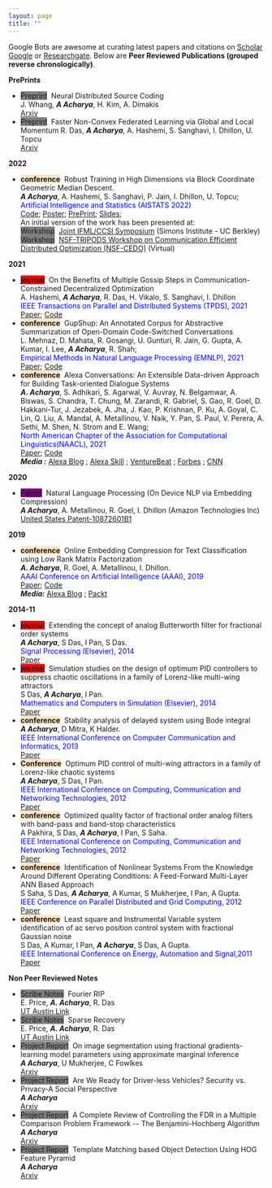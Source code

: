 ```yaml
---
layout: page
title: "" 
---
```

Google Bots are awesome at curating latest papers and citations on [Scholar Google](https://scholar.google.co.in/citations?hl=en&user=uBmgGMAAAAAJ) 
or [Researchgate](https://www.researchgate.net/profile/Anish_Acharya2). Below are
**Peer Reviewed Publications (grouped reverse chronologically)**. 
    
**PrePrints**
- <span style="background-color: gray">Preprint</span>&nbsp; Neural Distributed Source Coding   
   J. Whang, ***A Acharya***, H. Kim, A. Dimakis   
   [Arxiv](https://arxiv.org/abs/2106.02797.pdf)
- <span style="background-color: gray">Preprint</span>&nbsp; Faster Non-Convex Federated Learning via Global and  Local Momentum
   R. Das, ***A Acharya***, A. Hashemi, S. Sanghavi, I. Dhillon, U. Topcu      
   [Arxiv](https://arxiv.org/abs/2012.04061)
  
**2022**
- <span style="background-color: bisque">**conference**</span>&nbsp; 
   Robust Training in High Dimensions via Block Coordinate Geometric Median Descent.   
  ***A Acharya***, A. Hashemi, S. Sanghavi, P. Jain, I. Dhillon, U. Topcu;   
  <span style="color:blue">Artificial Intelligence and Statistics (AISTATS 2022) </span>   
   [Code](https://github.com/anishacharya/BGMD);
   [Poster](https://github.com/anishacharya/BGMD/blob/main/BGMD_Simons.pdf);
   [PrePrint](https://arxiv.org/pdf/2106.08882.pdf); 
   [Slides](https://github.com/anishacharya/BGMD/blob/main/BgmD_slides.pdf);         
   An initial version of the work has been presented at:       
   <span style="background-color: gray">Workshop</span>&nbsp; 
  [Joint IFML/CCSI Symposium](https://simons.berkeley.edu/workshops/joint-ifmlccsi-symposium)
   (Simons Institute - UC Berkley)       
   <span style="background-color: gray">Workshop</span>&nbsp; 
  [NSF-TRIPODS Workshop on Communication Efficient Distributed Optimization (NSF-CEDO)](https://sites.google.com/ucsd.edu/cedo/)
  (Virtual)
  
**2021**
- <span style="background-color: red">**journal**</span>&nbsp; 
  On the Benefits of Multiple Gossip Steps in Communication-Constrained Decentralized Optimization      
   A. Hashemi, ***A Acharya***, R. Das, H. Vikalo, S. Sanghavi, I. Dhillon      
   <span style="color:blue">IEEE Transactions on Parallel and Distributed Systems (TPDS), 2021 </span>      
   [Paper](https://ieeexplore.ieee.org/stamp/stamp.jsp?arnumber=9664349); 
   [Code](https://github.com/anishacharya/DeLiCoCo)
- <span style="background-color: bisque">**conference**</span>&nbsp;
  GupShup: An Annotated Corpus for Abstractive Summarization of Open-Domain Code-Switched Conversations    
   L. Mehnaz, D. Mahata, R. Gosangi, U. Gunturi, R. Jain, G. Gupta, A. Kumar, I. Lee, ***A Acharya***,  R. Shah;    
   <span style="color:blue">Empirical Methods in Natural Language Processing (EMNLP), 2021</span>    
   [Paper](https://aclanthology.org/2021.emnlp-main.499/);
   [Code](https://github.com/midas-research/gupshup)
- <span style="background-color: bisque">**conference**</span>&nbsp; 
   Alexa Conversations: An Extensible Data-driven Approach for Building Task-oriented Dialogue Systems   
   ***A. Acharya***, S. Adhikari, S. Agarwal, V. Auvray, N. Belgamwar, A. Biswas, S. Chandra, T. Chung, M. Zarandi, 
   R. Gabriel, S. Gao, R. Goel, D. Hakkani-Tur, J. Jezabek, A. Jha, J. Kao, P. Krishnan, P. Ku, A. Goyal, C. Lin, 
   Q. Liu, A. Mandal, A. Metallinou, V. Naik, Y. Pan, S. Paul, V. Perera, A. Sethi, M. Shen, N. Strom and E. Wang;    
   <span style="color:blue">North American Chapter of the Association for Computational Linguistics(NAACL), 2021</span>   
   [Paper](https://www.aclweb.org/anthology/2021.naacl-demos.15/);
   [Code](https://developer.amazon.com/en-US/docs/alexa/conversations/about-alexa-conversations.html)       
   ***Media :*** 
   [Alexa Blog](https://www.amazon.science/blog/amazon-unveils-novel-alexa-dialog-modeling-for-natural-cross-skill-conversations) ; 
   [Alexa Skill](https://developer.amazon.com/en-US/docs/alexa/conversations/about-alexa-conversations.html) ;
   [VentureBeat](https://www.youtube.com/watch?v=hEIjCF-KaRY) ;
   [Forbes](https://www.forbes.com/sites/cognitiveworld/2019/06/12/amazon-advances-conversational-applications/?sh=443c78197d26) ;
   [CNN](https://www.cnn.com/2020/09/25/tech/amazon-alexa-conversational-ai/index.html)
   
**2020**
- <span style="background-color: purple">Patent</span>&nbsp;
   Natural Language Processing (On Device NLP via Embedding Compression)    
   ***A Acharya***, A. Metallinou, R. Goel, I. Dhillon (Amazon Technologies Inc)   
   [United States Patent-10872601B1](https://patents.google.com/patent/US10872601B1/en)

**2019**
- <span style="background-color: bisque">**conference**</span>&nbsp;
  Online Embedding Compression for Text Classification using Low Rank Matrix Factorization   
   ***A. Acharya***, R. Goel, A. Metallinou, I. Dhillon.   
   <span style="color:blue">AAAI Conference on Artificial Intelligence (AAAI), 2019</span>   
   [Paper](https://ojs.aaai.org/index.php/AAAI/article/view/4578);
   [Code](https://github.com/anishacharya/Online-Embedding-Compression-AAAI-2019)   
   ***Media:*** 
   [Alexa Blog](https://www.amazon.science/blog/new-method-for-compressing-neural-networks-better-preserves-accuracy) ;
   [Packt](https://hub.packtpub.com/amazon-alexa-ai-researchers-develop-new-method-to-compress-neural-networks-and-preserves-accuracy-of-system/)
   

**2014-11**
- <span style="background-color: red">**journal**</span>&nbsp;
  Extending the concept of analog Butterworth filter for fractional order systems    
   ***A Acharya***, S Das, I Pan, S Das.    
   <span style="color:blue">Signal Processing (Elsevier), 2014</span>   
   [Paper](https://www.sciencedirect.com/science/article/abs/pii/S0165168413002910)
- <span style="background-color: red">**journal**</span>&nbsp;
  Simulation studies on the design of optimum PID controllers to suppress chaotic oscillations in a
  family of Lorenz-like multi-wing attractors    
  S Das, ***A Acharya***, I Pan.     
  <span style="color:blue">
   Mathematics and Computers in Simulation (Elsevier), 2014</span>    
   [Paper](https://www.sciencedirect.com/science/article/abs/pii/S0378475414000469)
- <span style="background-color: bisque">**conference**</span>&nbsp;
  Stability analysis of delayed system using Bode integral    
   ***A Acharya***, D Mitra, K Halder.    
   <span style="color:blue"> IEEE International Conference on Computer 
   Communication and Informatics, 2013</span>    
   [Paper](https://ieeexplore.ieee.org/abstract/document/6466311)
- <span style="background-color: bisque">**Conference**</span>&nbsp;
  Optimum PID control of multi-wing attractors in a family of Lorenz-like chaotic systems   
   ***A Acharya***, S Das, I Pan.      
   <span style="color:blue"> IEEE International Conference on Computing, Communication and Networking 
   Technologies, 2012</span>     
   [Paper](https://ieeexplore.ieee.org/abstract/document/6396002)
- <span style="background-color: bisque">**conference**</span>&nbsp;
  Optimized quality factor of fractional order analog filters with band-pass and band-stop characteristics    
  A Pakhira, S Das, ***A Acharya***, I Pan, S Saha.        
  <span style="color:blue"> IEEE International Conference on Computing, 
  Communication and Networking Technologies, 2012</span>    
  [Paper](https://ieeexplore.ieee.org/abstract/document/6396000)
- <span style="background-color: bisque">**conference**</span>&nbsp;
  Identification of Nonlinear Systems From the Knowledge Around Different Operating Conditions:
  A Feed-Forward Multi-Layer ANN Based Approach    
  S Saha, S Das, ***A Acharya***, A Kumar, S Mukherjee, I Pan, A Gupta.    
  <span style="color:blue">IEEE Conference on Parallel Distributed and Grid Computing, 2012</span>    
  [Paper](https://ieeexplore.ieee.org/abstract/document/6449856)
- <span style="background-color: bisque">**conference**</span>&nbsp;
  Least square and Instrumental Variable system identification of ac servo position control
  system with fractional Gaussian noise    
  S Das, A Kumar, I Pan, ***A Acharya***, S Das, A Gupta.    
  <span style="color:blue"> IEEE International Conference on Energy, Automation and Signal,2011</span>    
  [Paper](https://ieeexplore.ieee.org/abstract/document/6147165)
   

**Non Peer Reviewed Notes** 
- <span style="background-color: gray">Scribe Notes</span>&nbsp;
  Fourier RIP    
  E. Price, ***A. Acharya***, R. Das     
  [UT Austin Link](https://www.cs.utexas.edu/~ecprice/courses/sublinear/scribe/lec18.pdf)
- <span style="background-color: gray">Scribe Notes</span>&nbsp; 
  Sparse Recovery    
  E. Price, ***A. Acharya***, R. Das    
  [UT Austin Link](https://www.cs.utexas.edu/~ecprice/courses/sublinear/scribe/lec15.pdf)
- <span style="background-color: gray">Project Report</span>&nbsp; 
  On image segmentation using fractional gradients-learning model parameters using approximate marginal inference         
  ***A Acharya***, U Mukherjee, C Fowlkes                 
  [Arxiv](https://arxiv.org/abs/1605.02240)
- <span style="background-color: gray">Project Report</span>&nbsp;
  Are We Ready for Driver-less Vehicles? Security vs. Privacy-A Social Perspective    
  ***A Acharya***      
  [Arxiv](https://arxiv.org/abs/1412.5207)
- <span style="background-color: gray">Project Report</span>&nbsp; 
  A Complete Review of Controlling the FDR in a Multiple Comparison Problem Framework
  -- The Benjamini-Hochberg Algorithm        
  ***A Acharya***      
  [Arxiv](https://arxiv.org/abs/1406.7117)
- <span style="background-color: gray">Project Report</span>&nbsp;
  Template Matching based Object Detection Using HOG Feature Pyramid    
  ***A Acharya***       
  [Arxiv](https://arxiv.org/abs/1406.7120)